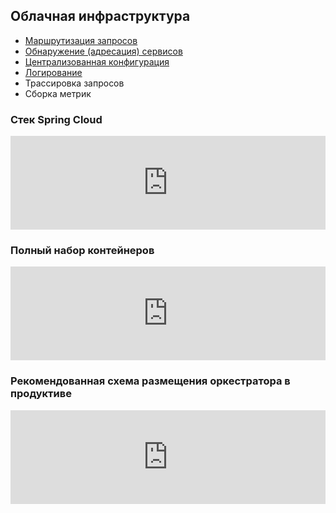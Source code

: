 ## Облачная инфраструктура
 - <u>Маршрутизация запросов</u>
 - <u>Обнаружение (адресация) сервисов</u>
 - <u>Централизованная конфигурация</u>
 - <u>Логирование</u>
 - Трассировка запросов
 - Сборка метрик

### Стек  Spring Cloud
<iframe id="infra-request" src="https://structurizr.moarse.ru/embed/2?diagram=request-infra-structure&diagramSelector=false&iframe=infra-request" width="100%" marginwidth="0" marginheight="0" frameborder="0" scrolling="no" allowfullscreen="true"></iframe>
<script type="text/javascript" src="https://structurizr.moarse.ru/static/js/structurizr-embed.js"></script>

### Полный набор контейнеров
<iframe id="infra" src="https://structurizr.moarse.ru/embed/2?diagram=infra-structure&diagramSelector=false&iframe=infra" width="100%" marginwidth="0" marginheight="0" frameborder="0" scrolling="no" allowfullscreen="true"></iframe>

### Рекомендованная схема размещения оркестратора в продуктиве
<iframe id="cam-deploy" src="https://structurizr.moarse.ru/embed/5?diagram=vendor-schema&diagramSelector=false&iframe=cam-deploy" width="100%" marginwidth="0" marginheight="0" frameborder="0" scrolling="no" allowfullscreen="true"></iframe>
